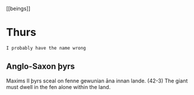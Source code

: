 [[beings]]
# Thurs
```r
I probably have the name wrong
```

## Anglo-Saxon þyrs
Maxims II
þyrs sceal on fenne gewunian āna innan lande. (42-3)
The giant must dwell in the fen alone within the land.

